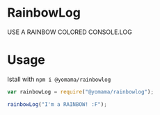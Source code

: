 # RainbowLog
USE A RAINBOW COLORED CONSOLE.LOG

# Usage
Istall with `npm i @yomama/rainbowlog`

```javascript
var rainbowLog = require("@yomama/rainbowlog");

rainbowLog("I'm a RAINBOW! :F");
```